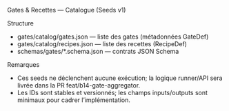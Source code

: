 Gates & Recettes — Catalogue (Seeds v1)

Structure
- gates/catalog/gates.json — liste des gates (métadonnées GateDef)
- gates/catalog/recipes.json — liste des recettes (RecipeDef)
- schemas/gates/*.schema.json — contrats JSON Schema

Remarques
- Ces seeds ne déclenchent aucune exécution; la logique runner/API sera livrée dans la PR feat/b14-gate-aggregator.
- Les IDs sont stables et versionnés; les champs inputs/outputs sont minimaux pour cadrer l’implémentation.

